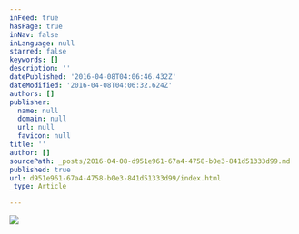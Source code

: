 ```yaml
---
inFeed: true
hasPage: true
inNav: false
inLanguage: null
starred: false
keywords: []
description: ''
datePublished: '2016-04-08T04:06:46.432Z'
dateModified: '2016-04-08T04:06:32.624Z'
authors: []
publisher:
  name: null
  domain: null
  url: null
  favicon: null
title: ''
author: []
sourcePath: _posts/2016-04-08-d951e961-67a4-4758-b0e3-841d51333d99.md
published: true
url: d951e961-67a4-4758-b0e3-841d51333d99/index.html
_type: Article

---
```

![](https://the-grid-user-content.s3-us-west-2.amazonaws.com/4c65708c-1d28-4691-9872-1abbd906e58f.jpg)